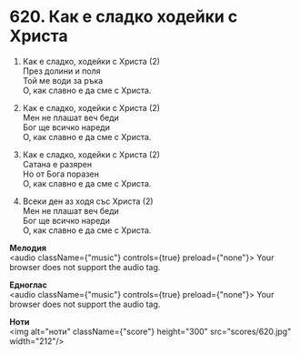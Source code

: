 # 620. Как е сладко ходейки с Христа

1. Как е сладко, ходейки с Христа (2)  
През долини и поля  
Той ме води за ръка  
О, как славно е да сме с Христа.  

2. Как е сладко, ходейки с Христа (2)  
Мен не плашат веч беди  
Бог ще всичко нареди  
О, как славно е да сме с Христа.  

3. Как е сладко, ходейки с Христа (2)  
Сатана е разярен  
Но от Бога поразен  
О, как славно е да сме с Христа.  

4. Всеки ден аз ходя със Христа (2)  
Мен не плашат веч беди  
Бог ще всичко нареди  
О, как славно е да сме с Христа.

**Мелодия**  
<audio className={"music"} controls={true} preload={"none"}>
    <source src="mp3/620.mp3" type="audio/mpeg"/>
    Your browser does not support the audio tag.
</audio>

**Едноглас**  
<audio className={"music"} controls={true} preload={"none"}>
    <source src="transp/620.mp3" type="audio/mpeg"/>
    Your browser does not support the audio tag.
</audio>

**Ноти**  
<img alt="ноти" className={"score"} height="300" src="scores/620.jpg" width="212"/>
